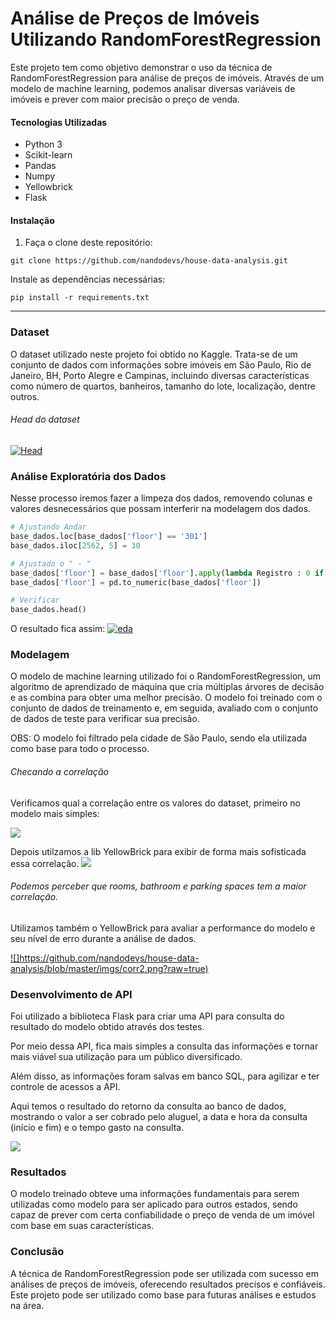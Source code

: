 # Análise de Preços de Imóveis Utilizando RandomForestRegression

Este projeto tem como objetivo demonstrar o uso da técnica de RandomForestRegression para análise de preços de imóveis. Através de um modelo de machine learning, podemos analisar diversas variáveis de imóveis e prever com maior precisão o preço de venda.

#### Tecnologias Utilizadas
* Python 3
* Scikit-learn
* Pandas
* Numpy
* Yellowbrick
* Flask

####  Instalação
1. Faça o clone deste repositório:

```
git clone https://github.com/nandodevs/house-data-analysis.git
```
Instale as dependências necessárias:

```
pip install -r requirements.txt
```
--------------------------------------------------
### Dataset
O dataset utilizado neste projeto foi obtido no Kaggle. Trata-se de um conjunto de dados com informações sobre imóveis em São Paulo, Rio de Janeiro, BH, Porto Alegre e Campinas, incluindo diversas características como número de quartos, banheiros, tamanho do lote, localização, dentre outros.

###### Head do dataset

[![Head](https://github.com/nandodevs/house-data-analysis/blob/master/imgs/img1.PNG?raw=true "Head")](https://github.com/nandodevs/house-data-analysis/blob/master/imgs/img1.PNG?raw=true "Head")

### Análise Exploratória dos Dados
Nesse processo iremos fazer a limpeza dos dados, removendo colunas e valores desnecessários que possam interferir na modelagem dos dados.

```python
# Ajustando Andar
base_dados.loc[base_dados['floor'] == '301']
base_dados.iloc[2562, 5] = 30

# Ajustado o " - "
base_dados['floor'] = base_dados['floor'].apply(lambda Registro : 0 if Registro == '-' else Registro) # Se tiver - substitui por 0
base_dados['floor'] = pd.to_numeric(base_dados['floor'])

# Verificar
base_dados.head()

```
O resultado fica assim:
[![eda](https://github.com/nandodevs/house-data-analysis/blob/master/imgs/eda1.PNG?raw=true "eda")](https://github.com/nandodevs/house-data-analysis/blob/master/imgs/eda1.PNG?raw=true "eda")

### Modelagem
O modelo de machine learning utilizado foi o RandomForestRegression, um algoritmo de aprendizado de máquina que cria múltiplas árvores de decisão e as combina para obter uma melhor precisão. O modelo foi treinado com o conjunto de dados de treinamento e, em seguida, avaliado com o conjunto de dados de teste para verificar sua precisão.

OBS: O modelo foi filtrado pela cidade de São Paulo, sendo ela utilizada como base para todo o processo.

###### Checando a correlação
Verificamos qual a correlação entre os valores do dataset, primeiro no modelo mais simples:

[![](https://github.com/nandodevs/house-data-analysis/blob/master/imgs/corr1.PNG?raw=true)](https://github.com/nandodevs/house-data-analysis/blob/master/imgs/corr1.PNG?raw=true)

Depois utilzamos a lib YellowBrick para exibir de forma mais sofisticada essa correlação.
[![](https://github.com/nandodevs/house-data-analysis/blob/master/imgs/corr2.png?raw=true)](https://github.com/nandodevs/house-data-analysis/blob/master/imgs/corr2.png?raw=true)

###### Podemos perceber que rooms, bathroom e parking spaces tem a maior correlação.

Utilizamos também o YellowBrick para avaliar a performance do modelo e seu nível de erro durante a análise de dados.

[![]https://github.com/nandodevs/house-data-analysis/blob/master/imgs/corr2.png?raw=true)](https://github.com/nandodevs/house-data-analysis/blob/master/imgs/corr2.png?raw=true)

### Desenvolvimento de API
Foi utilizado a biblioteca Flask para criar uma API para consulta do resultado do modelo obtido através dos testes.

Por meio dessa API, fica mais simples a consulta das informações e tornar mais viável sua utilização para um público diversificado.

Além disso, as informações foram salvas em banco SQL, para agilizar e ter controle de acessos a API.

Aqui temos o resultado do retorno da consulta ao banco de dados, mostrando o valor a ser cobrado pelo aluguel, a data e hora da consulta (início e fim) e o tempo gasto na consulta.

[![](https://github.com/nandodevs/house-data-analysis/blob/master/imgs/api1.PNG?raw=true)](https://github.com/nandodevs/house-data-analysis/blob/master/imgs/api1.PNG?raw=true)

### Resultados
O modelo treinado obteve uma informações fundamentais para serem utilizadas como modelo para ser aplicado para outros estados, sendo capaz de prever com certa confiabilidade o preço de venda de um imóvel com base em suas características.

### Conclusão
A técnica de RandomForestRegression pode ser utilizada com sucesso em análises de preços de imóveis, oferecendo resultados precisos e confiáveis. Este projeto pode ser utilizado como base para futuras análises e estudos na área.
